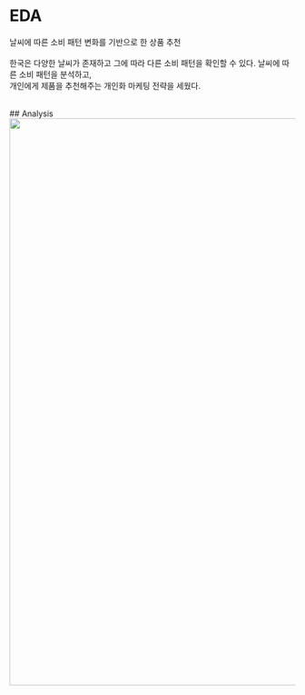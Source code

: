 # EDA
날씨에 따른 소비 패턴 변화를 기반으로 한 상품 추천
<br/><br/>
한국은 다양한 날씨가 존재하고 그에 따라 다른 소비 패턴을 확인할 수 있다. 날씨에 따른 소비 패턴을 분석하고, <br/>개인에게 제품을 추천해주는 개인화 마케팅 전략을 세웠다.

<br/>
## Analysis
<img src="https://user-images.githubusercontent.com/80519614/219804291-ca1964e5-f951-40d7-99ae-c5363b7fb878.png" width="1000"/>
